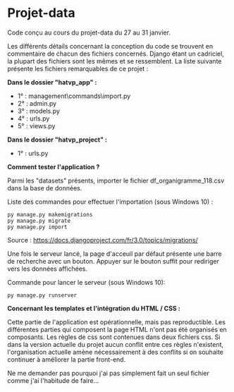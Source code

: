 # Projet-data
Code conçu au cours du projet-data du 27 au 31 janvier.

Les différents détails concernant la conception du code se trouvent en commentaire de chacun des fichiers concernés.
Django étant un cadriciel, la plupart des fichiers sont les mêmes et se ressemblent. La liste suivante présente les fichiers remarquables de ce projet :

**Dans le dossier "hatvp_app" :**
- 1° : management\commands\import.py
- 2° : admin.py
- 3° : models.py
- 4° : urls.py
- 5° : views.py

**Dans le dossier "hatvp_project" :**
- 1° : urls.py

**Comment tester l'application ?**

Parmi les "datasets" présents, importer le fichier df_organigramme_118.csv dans la base de données.

Liste des commandes pour effectuer l'importation (sous Windows 10) :

```
py manage.py makemigrations
py manage.py migrate
py manage.py import
```

Source : https://docs.djangoproject.com/fr/3.0/topics/migrations/

Une fois le serveur lancé, la page d'acceuil par défaut présente une barre de recherche avec un bouton. Appuyer sur le bouton suffit pour rediriger vers les données affichées.

Commande pour lancer le serveur (sous Windows 10):

```
py manage.py runserver
```

**Concernant les templates et l'intégration du HTML / CSS :**

Cette partie de l'application est opérationnelle, mais pas reproductible. Les différentes parties qui composent la page HTML n'ont pas été organisés en composants. Les règles de css sont contenues dans deux fichiers css. Si dans la version actuelle du projet aucun conflit entre ces règles n'existent, l'organisation actuelle amène nécessairement à des conflits si on souhaite continuer à améliorer la partie front-end.

Ne me demander pas pourquoi j'ai pas simplement fait un seul fichier comme j'ai l'habitude de faire...
